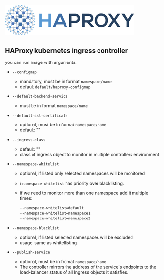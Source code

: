 # ![HAProxy](../assets/images/haproxy-weblogo-210x49.png "HAProxy")

## HAProxy kubernetes ingress controller

you can run image with arguments:

- `--configmap`
  - mandatory, must be in format `namespace/name`
  - default `default/haproxy-configmap`
- `--default-backend-service`
  - must be in format `namespace/name`
- `--default-ssl-certificate`
  - optional, must be in format `namespace/name`
  - default: ""
- `--ingress.class`
  - default: ""
  - class of ingress object to monitor in multiple controllers environment
- `--namespace-whitelist`
  - optional, if listed only selected namespaces will be monitored
  - :information_source: `namespace-whitelist` has priority over blacklisting.
  - if we need to monitor more than one namespace add it multiple times:
  
    ```bash
    --namespace-whitelist=default
    --namespace-whitelist=namespace1
    --namespace-whitelist=namespace2
    ```

- `--namespace-blacklist`
  - optional, if listed selected namespaces will be excluded
  - usage: same as whitellisting

- `--publish-service`
  - optional, must be in fromat `namespace/name`
  - The controller mirrors the address of the service's endpoints to the load-balancer status of all Ingress objects it satisfies.
